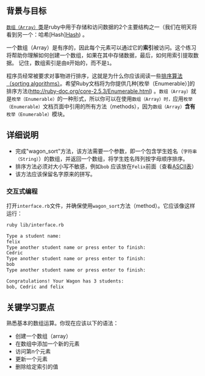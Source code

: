 <!-- Please put your translation here and with the same style in README.md -->
## 背景与目标

[`数组（Array）`类](http://www.ruby-doc.org/core-2.5.3/Array.html)是ruby中用于存储和访问数据的2个主要结构之一（我们在明天将看到另一个：哈希[Hash][Hash](http://www.ruby-doc.org/core-2.5.3/Hash.html )) 。

一个数组（Array）是有序的，因此每个元素可以通过它的**索引**被访问。这个练习将帮助你理解如何创建一个数组，如果在其中存储数据，最后，如何用索引提取数据。
记住，数组索引是由`0`开始的，而不是`1`。

程序员经常被要求对事物进行排序，这就是为什么你应该阅读一些[排序算法（sorting algorithms）](http://en.wikipedia.org/wiki/Sorting_algorithm)。希望Ruby文档将为你提供几种[枚举（Enumerable）]的排序方法(http://ruby-doc.org/core-2.5.3/Enumerable.html) 。`数组（Array）`就是`枚举（Enumerable）`的一种形式，所以你可以在使用`数组（Array）时，`应用`枚举（Enumerable）`文档页面中引用的所有方法（methods），因为`数组（Array）`**含有**`枚举（Enumerable）`模块。

## 详细说明

- 完成"wagon_sort"方法，该方法需要一个参数，即一个包含学生姓名（`字符串（String）`）的数组，并返回一个数组，将学生姓名阵列按字母顺序排序。
- 排序方法必须对大小写不敏感，例如`bob` 应该放在`Felix`前面（查看[ASCII表](http://www.asciitable.com/)）
- 该方法应该保留名字原来的拼写。

### 交互式编程

打开`interface.rb`文件，并确保使用`wagon_sort`方法（method）。它应该像这样运行：

```bash
ruby lib/interface.rb

Type a student name:
felix
Type another student name or press enter to finish:
Cedric
Type another student name or press enter to finish:
bob
Type another student name or press enter to finish:

Congratulations! Your Wagon has 3 students:
bob, Cedric and felix
```

## 关键学习要点

熟悉基本的数组运算。你现在应该以下的语法：

- 创建一个数组（array）
- 在数组中添加一个新的元素
- 访问第n个元素
- 更新一个元素
- 删除给定索引的值

